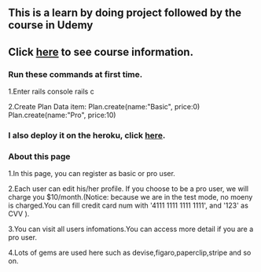 ## This is a learn by doing project followed by the course in Udemy
## Click [here](https://www.udemy.com/job-ready-web-developer/) to see course information.

### Run these commands at first time.
1.Enter rails console
    rails c

2.Create Plan Data item:
    Plan.create(name:"Basic", price:0)
    Plan.create(name:"Pro", price:10)

### I also deploy it on the heroku, click [here](http://protected-coast-41471.herokuapp.com).

### About this page
1.In this page, you can register as basic or pro user.

2.Each user can edit his/her profile.
If you choose to be a pro user, we will charge you $10/month.(Notice: because we are in the test mode, no moeny is charged.You can fill credit card num with '4111 1111 1111 1111', and '123' as CVV ).

3.You can visit all users infomations.You can access more detail if you are a pro user.

4.Lots of gems are used here such as devise,figaro,paperclip,stripe and so on.

